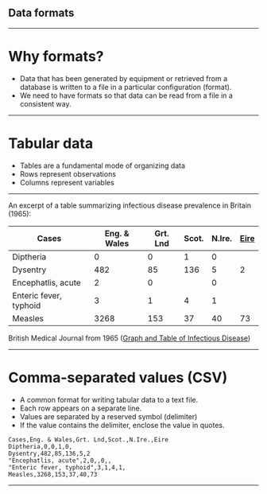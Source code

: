 ## Data formats

---

# Why formats?

* Data that has been generated by equipment or retrieved from a database is written to a file in a particular configuration (format).
* We need to have formats so that data can be read from a file in a consistent way.

---

# Tabular data

* Tables are a fundamental mode of organizing data
* Rows represent observations
* Columns represent variables

---

An excerpt of a table summarizing infectious disease prevalence in Britain (1965):

| Cases | Eng. & Wales | Grt. Lnd | Scot. | N.Ire. | [Eire](https://en.wikipedia.org/wiki/%C3%89ire) |
|-------|--------------|----------|-------|--------|------|
| Diptheria | 0 | 0 | 1 | 0 |  |
| Dysentry  | 482 | 85 | 136 | 5 | 2 |
| Encephatlis, acute | 2 | 0 |   | 0 |   |
| Enteric fever, typhoid | 3 | 1 | 4 | 1 |   |
| Measles | 3268 | 153 | 37 | 40 | 73 |

British Medical Journal from 1965 ([Graph and Table of Infectious Disease](https://www.ncbi.nlm.nih.gov/pubmed/20790782))

---

# Comma-separated values (CSV)

* A common format for writing tabular data to a text file.
* Each row appears on a separate line.
* Values are separated by a reserved symbol (delimiter)
* If the value contains the delimiter, enclose the value in quotes.

```CSV
Cases,Eng. & Wales,Grt. Lnd,Scot.,N.Ire.,Eire
Diptheria,0,0,1,0,
Dysentry,482,85,136,5,2
"Encephatlis, acute",2,0,,0,,
"Enteric fever, typhoid",3,1,4,1,
Measles,3268,153,37,40,73
```

---


